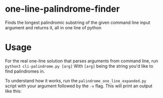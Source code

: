 # one-line-palindrome-finder
Finds the longest palindromic substring of the given command line input argument and returns it, all in one line of python

# Usage
For the real one-line solution that parses arguments from command line, run
  `python3 cli-palindrome.py [arg]`
With `[arg]` being the string you'd like to find palindromes in.

To understand how it works, run the `palindrome_one_line_expanded.py` script with your argument followed by the `-v` flag. This will print an output like this:

